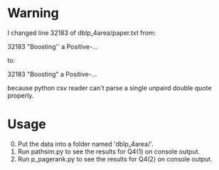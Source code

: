 # Warning

I changed line 32183 of dblp_4area/paper.txt from:

32183	"Boosting'' a Positive-...

to:

32183	"Boosting" a Positive-...

because python csv reader can't parse a single unpaird double quote properly.

# Usage

0. Put the data into a folder named 'dblp_4area/'.
1. Run pathsim.py to see the results for Q4(1) on console output.
2. Run p_pagerank.py to see the results for Q4(2) on console output.
